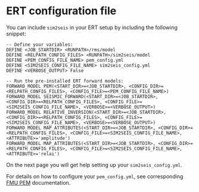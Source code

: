 # ERT configuration file

You can include `sim2seis` in your ERT setup by including the following snippet:

````ert
-- Define your variables:
DEFINE <JOB_STARTDIR> <RUNPATH>/rms/model
DEFINE <RELPATH_CONFIG_FILES> <RUNPATH>/sim2seis/model
DEFINE <PEM_CONFIG_FILE_NAME> pem_config.yml
DEFINE <SIM2SEIS_CONFIG_FILE_NAME> sim2seis_config.yml
DEFINE <VERBOSE_OUTPUT> False

-- Run the pre-installed ERT forward models:
FORWARD_MODEL PEM(<START_DIR>=<JOB_STARTDIR>, <CONFIG_DIR>=<RELPATH_CONFIG_FILES>, <CONFIG_FILE>=<PEM_CONFIG_FILE_NAME>)
FORWARD_MODEL SEISMIC_FORWARD(<START_DIR>=<JOB_STARTDIR>, <CONFIG_DIR>=<RELPATH_CONFIG_FILES>, <CONFIG_FILE>=<SIM2SEIS_CONFIG_FILE_NAME>, <VERBOSE>=<VERBOSE_OUTPUT>)
FORWARD_MODEL RELATIVE_INVERSION(<START_DIR>=<JOB_STARTDIR>, <CONFIG_DIR>=<RELPATH_CONFIG_FILES>, <CONFIG_FILE>=<SIM2SEIS_CONFIG_FILE_NAME>, <VERBOSE>=<VERBOSE_OUTPUT>)
FORWARD_MODEL MAP_ATTRIBUTES(<START_DIR>=<JOB_STARTDIR>, <CONFIG_DIR>=<RELPATH_CONFIG_FILES>, <CONFIG_FILE>=<SIM2SEIS_CONFIG_FILE_NAME>, <ATTRIBUTE>='amplitude')
FORWARD_MODEL MAP_ATTRIBUTES(<START_DIR>=<JOB_STARTDIR>, <CONFIG_DIR>=<RELPATH_CONFIG_FILES>, <CONFIG_FILE>=<SIM2SEIS_CONFIG_FILE_NAME>, <ATTRIBUTE>='relai')
````

On the next page you will get help setting up your `sim2seis_config.yml`.

For details on how to configure your `pem_config.yml`, see corresponding [FMU PEM](https://equinor.github.io/fmu-pem/) documentation.